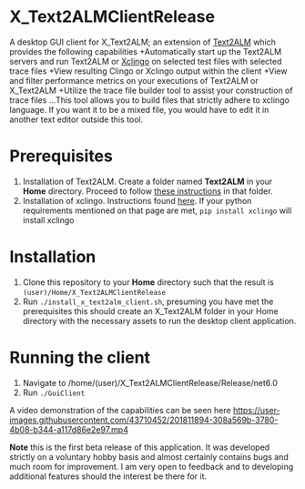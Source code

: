 # X_Text2ALMClientRelease
A desktop GUI client for X_Text2ALM; an extension of [Text2ALM](https://github.com/cdolson19/Text2ALM) which provides the following capabilities
+Automatically start up the Text2ALM servers and run Text2ALM or [Xclingo](https://github.com/bramucas/xclingo) on selected test files with selected trace files
+View resulting Clingo or Xclingo output within the client
+View and filter performance metrics on your executions of Text2ALM or X_Text2ALM
+Utilize the trace file builder tool to assist your construction of trace files
...This tool allows you to build files that strictly adhere to xclingo language. If you want it to be a mixed file, you would have to edit it in another text editor outside this tool.

# Prerequisites
1. Installation of Text2ALM. Create a folder named **Text2ALM** in your **Home** directory. Proceed to follow [these instructions](https://github.com/cdolson19/Text2ALM/wiki/System-Setup) in that folder.
2. Installation of xclingo. Instructions found [here](https://github.com/bramucas/xclingo). If your python requirements mentioned on that page are met, ```pip install xclingo``` will install xclingo

# Installation
1. Clone this repository to your **Home** directory such that the result is ```(user)/Home/X_Text2ALMClientRelease```
2. Run ```./install_x_text2alm_client.sh```, presuming you have met the prerequisites this should create an X_Text2ALM folder in your Home directory with the necessary assets to run the desktop client application.

# Running the client
1. Navigate to /home/(user)/X_Text2ALMClientRelease/Release/net6.0
2. Run ```./GuiClient```

A video demonstration of the capabilities can be seen here
https://user-images.githubusercontent.com/43710452/201811894-308a569b-3780-4b08-b344-a117d86e2e97.mp4

**Note** this is the first beta release of this application. It was developed strictly on a voluntary hobby basis and almost certainly contains bugs and much room for improvement. I am very open to feedback and to developing additional features should the interest be there for it. 
